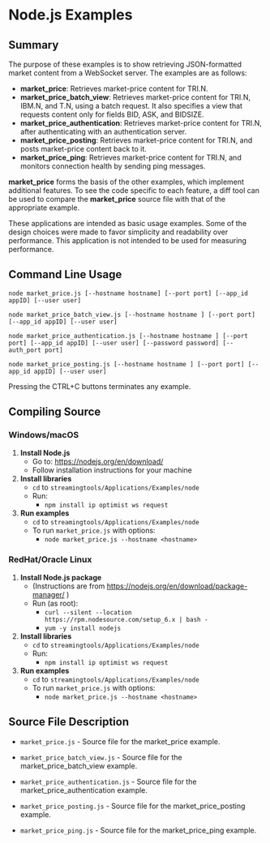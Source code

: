 # Node.js Examples
## Summary

The purpose of these examples is to show retrieving JSON-formatted market content
from a WebSocket server. The examples are as follows:

* __market\_price__: Retrieves market-price content for TRI.N.
* __market\_price\_batch\_view__: Retrieves market-price content for TRI.N, IBM.N, and T.N, 
  using a batch request. It also specifies a view that requests content only for fields 
  BID, ASK, and BIDSIZE.
* __market\_price\_authentication__: Retrieves market-price content for TRI.N, after 
  authenticating with an authentication server.
* __market\_price\_posting__: Retrieves market-price content for TRI.N, and posts
  market-price content back to it.
* __market\_price\_ping__: Retrieves market-price content for TRI.N, and monitors
  connection health by sending ping messages.

__market\_price__ forms the basis of the other examples, which implement additional
features. To see the code specific to each feature, a diff tool can be used to compare
the __market\_price__ source file with that of the appropriate example.

These applications are intended as basic usage examples. Some of the design choices
were made to favor simplicity and readability over performance. This application 
is not intended to be used for measuring performance.
## Command Line Usage

```node market_price.js [--hostname hostname] [--port port] [--app_id appID] [--user user]```

```node market_price_batch_view.js [--hostname hostname ] [--port port] [--app_id appID] [--user user]```

```node market_price_authentication.js [--hostname hostname ] [--port port] [--app_id appID] [--user user] [--password password] [--auth_port port]```

```node market_price_posting.js [--hostname hostname ] [--port port] [--app_id appID] [--user user]```

Pressing the CTRL+C buttons terminates any example.
## Compiling Source
### Windows/macOS
1. __Install Node.js__
    - Go to: <https://nodejs.org/en/download/>
    - Follow installation instructions for your machine
2. __Install libraries__
    - `cd` to `streamingtools/Applications/Examples/node`
    - Run:
      - `npm install ip optimist ws request`
3. __Run examples__
    - `cd` to `streamingtools/Applications/Examples/node`
    - To run `market_price.js` with options:
      - `node market_price.js --hostname <hostname>`

### RedHat/Oracle Linux
1. __Install Node.js package__
    - (Instructions are from <https://nodejs.org/en/download/package-manager/> )
    - Run (as root):
      - `curl --silent --location https://rpm.nodesource.com/setup_6.x | bash -`
      - `yum -y install nodejs`
2. __Install libraries__
    - `cd` to `streamingtools/Applications/Examples/node`
    - Run:
      - `npm install ip optimist ws request`
3. __Run examples__
    - `cd` to `streamingtools/Applications/Examples/node`
    - To run `market_price.js` with options:
      - `node market_price.js --hostname <hostname>`

## Source File Description

* `market_price.js` - Source file for the market\_price example.

* `market_price_batch_view.js` - Source file for the market\_price\_batch\_view example.

* `market_price_authentication.js` - Source file for the market\_price\_authentication example.

* `market_price_posting.js` - Source file for the market\_price\_posting example.

* `market_price_ping.js` - Source file for the market\_price\_ping example.

